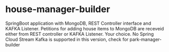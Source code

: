 # house-manager-builder
SpringBoot application with MongoDB, REST Controller interface and KAFKA Listener. Petitions for adding house items to MongoDB are receveid either from REST controller or KAFKA Listener. Your choice. No Spring Cloud Stream Kafka is supported in this version, check for park-manager-builder
